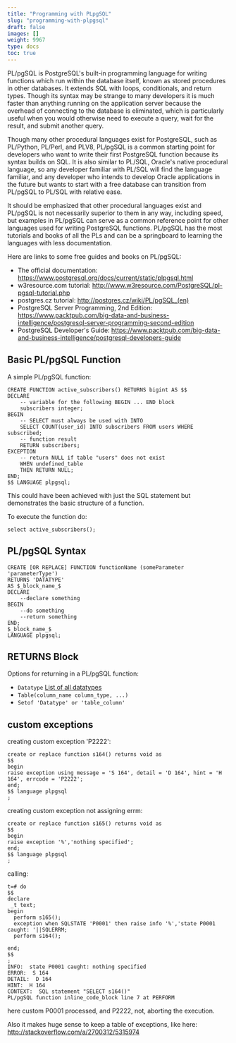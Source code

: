 ```yaml
---
title: "Programming with PLpgSQL"
slug: "programming-with-plpgsql"
draft: false
images: []
weight: 9967
type: docs
toc: true
---
```


PL/pgSQL is PostgreSQL's built-in programming language for writing functions which run within the database itself, known as stored procedures in other databases. It extends SQL with loops, conditionals, and return types. Though its syntax may be strange to many developers it is much faster than anything running on the application server because the overhead of connecting to the database is eliminated, which is particularly useful when you would otherwise need to execute a query, wait for the result, and submit another query.

Though many other procedural languages exist for PostgreSQL, such as PL/Python, PL/Perl, and PLV8, PL/pgSQL is a common starting point for developers who want to write their first PostgreSQL function because its syntax builds on SQL. It is also similar to PL/SQL, Oracle's native procedural language, so any developer familiar with PL/SQL will find the language familiar, and any developer who intends to develop Oracle applications in the future but wants to start with a free database can transition from PL/pgSQL to PL/SQL with relative ease.

It should be emphasized that other procedural languages exist and PL/pgSQL is not necessarily superior to them in any way, including speed, but examples in PL/pgSQL can serve as a common reference point for other languages used for writing PostgreSQL functions. PL/pgSQL has the most tutorials and books of all the PLs and can be a springboard to learning the languages with less documentation.

Here are links to some free guides and books on PL/pgSQL:
 - The official documentation: https://www.postgresql.org/docs/current/static/plpgsql.html
 - w3resource.com tutorial: http://www.w3resource.com/PostgreSQL/pl-pgsql-tutorial.php
 - postgres.cz tutorial: http://postgres.cz/wiki/PL/pgSQL_(en)
 - PostgreSQL Server Programming, 2nd Edition: https://www.packtpub.com/big-data-and-business-intelligence/postgresql-server-programming-second-edition
 - PostgreSQL Developer's Guide: https://www.packtpub.com/big-data-and-business-intelligence/postgresql-developers-guide

## Basic PL/pgSQL Function
A simple PL/pgSQL function:

    CREATE FUNCTION active_subscribers() RETURNS bigint AS $$
    DECLARE
        -- variable for the following BEGIN ... END block
        subscribers integer;
    BEGIN
        -- SELECT must always be used with INTO
        SELECT COUNT(user_id) INTO subscribers FROM users WHERE subscribed;
        -- function result
        RETURN subscribers;
    EXCEPTION
        -- return NULL if table "users" does not exist
        WHEN undefined_table
        THEN RETURN NULL;
    END;
    $$ LANGUAGE plpgsql;

This could have been achieved with just the SQL statement but demonstrates the basic structure of a function.

To execute the function do:

    select active_subscribers();

## PL/pgSQL Syntax
    CREATE [OR REPLACE] FUNCTION functionName (someParameter 'parameterType') 
    RETURNS 'DATATYPE'
    AS $_block_name_$
    DECLARE
        --declare something
    BEGIN
        --do something
        --return something
    END;
    $_block_name_$
    LANGUAGE plpgsql;

## RETURNS Block
Options for returning in a PL/pgSQL function:

 - `Datatype` [List of all datatypes][1]
 - `Table(column_name column_type, ...)`
 - `Setof 'Datatype' or 'table_column'`

  [1]: https://www.postgresql.org/docs/9.6/static/datatype.html

## custom exceptions
creating custom exception 'P2222':

    create or replace function s164() returns void as
    $$
    begin
    raise exception using message = 'S 164', detail = 'D 164', hint = 'H 164', errcode = 'P2222';
    end;
    $$ language plpgsql
    ;

creating custom exception not assigning errm:

    create or replace function s165() returns void as
    $$
    begin
    raise exception '%','nothing specified';
    end;
    $$ language plpgsql
    ;

calling:

    t=# do
    $$
    declare
     _t text;
    begin
      perform s165();
      exception when SQLSTATE 'P0001' then raise info '%','state P0001 caught: '||SQLERRM;
      perform s164();
    
    end;
    $$
    ;
    INFO:  state P0001 caught: nothing specified
    ERROR:  S 164
    DETAIL:  D 164
    HINT:  H 164
    CONTEXT:  SQL statement "SELECT s164()"
    PL/pgSQL function inline_code_block line 7 at PERFORM

here custom P0001 processed, and P2222, not, aborting the execution.

Also it makes huge sense to keep a table of exceptions, like here: http://stackoverflow.com/a/2700312/5315974 

